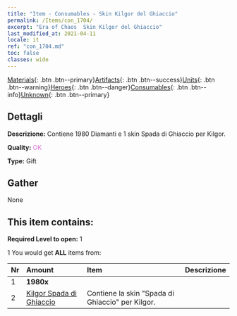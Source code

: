 ```yaml
---
title: "Item - Consumables - Skin Kilgor del Ghiaccio"
permalink: /Items/con_1704/
excerpt: "Era of Chaos  Skin Kilgor del Ghiaccio"
last_modified_at: 2021-04-11
locale: it
ref: "con_1704.md"
toc: false
classes: wide
---
```

 [Materials](/it/Items/){: .btn .btn--primary}[Artifacts](/it/Items/Artifacts/){: .btn .btn--success}[Units](/it/Items/Units/){: .btn .btn--warning}[Heroes](/it/Items/Heroes/){: .btn .btn--danger}[Consumables](/it/Items/Consumables/){: .btn .btn--info}[Unknown](/it/Items/Unknown/){: .btn .btn--primary}

## Dettagli
 **Descrizione:** Contiene 1980 Diamanti e 1 skin Spada di Ghiaccio per Kilgor.

 **Quality:** <span style="color: #DA70D6">OK</span>

 **Type:** Gift

## Gather

  None

## This item contains:

 **Required Level to open:** 1

 1 You would get **ALL** items  from:

  | Nr | Amount |     Item    | Descrizione |
  |:---|:-------|:------------|:-----------:|
  | 1 |  **1980x** | <i class="fas fa-gem"/> |  | 
  | 2 | [Kilgor Spada di Ghiaccio](/it/Items/con_1055/) | Contiene la skin \"Spada di Ghiaccio\" per Kilgor. | 
